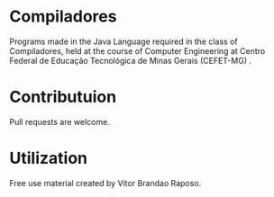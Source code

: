 # Compiladores
Programs made in the Java Language required in the class of Compiladores, held at the course of Computer Engineering at Centro Federal de Educação Tecnológica de Minas Gerais (CEFET-MG) .

# Contributuion
Pull requests are welcome.

# Utilization
Free use material created by Vitor Brandao Raposo.